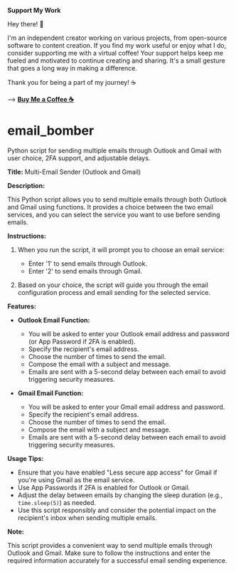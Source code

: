 **Support My Work**

Hey there! 👋

I'm an independent creator working on various projects, from open-source software to content creation. If you find my work useful or enjoy what I do, consider supporting me with a virtual coffee!
Your support helps keep me fueled and motivated to continue creating and sharing. It's a small gesture that goes a long way in making a difference.

Thank you for being a part of my journey! ☕


--> [**Buy Me a Coffee ☕**](https://www.buymeacoffee.com/apophis04)


# email_bomber
Python script for sending multiple emails through Outlook and Gmail with user choice, 2FA support, and adjustable delays.

**Title:** Multi-Email Sender (Outlook and Gmail)

**Description:**

This Python script allows you to send multiple emails through both Outlook and Gmail using functions. It provides a choice between the two email services, and you can select the service you want to use before sending emails.

**Instructions:**

1. When you run the script, it will prompt you to choose an email service:
   - Enter '1' to send emails through Outlook.
   - Enter '2' to send emails through Gmail.

2. Based on your choice, the script will guide you through the email configuration process and email sending for the selected service.

**Features:**

- **Outlook Email Function:**
  - You will be asked to enter your Outlook email address and password (or App Password if 2FA is enabled).
  - Specify the recipient's email address.
  - Choose the number of times to send the email.
  - Compose the email with a subject and message.
  - Emails are sent with a 5-second delay between each email to avoid triggering security measures.

- **Gmail Email Function:**
  - You will be asked to enter your Gmail email address and password.
  - Specify the recipient's email address.
  - Choose the number of times to send the email.
  - Compose the email with a subject and message.
  - Emails are sent with a 5-second delay between each email to avoid triggering security measures.

**Usage Tips:**

- Ensure that you have enabled "Less secure app access" for Gmail if you're using Gmail as the email service.
- Use App Passwords if 2FA is enabled for Outlook or Gmail.
- Adjust the delay between emails by changing the sleep duration (e.g., `time.sleep(5)`) as needed.
- Use this script responsibly and consider the potential impact on the recipient's inbox when sending multiple emails.

**Note:**

This script provides a convenient way to send multiple emails through Outlook and Gmail. Make sure to follow the instructions and enter the required information accurately for a successful email sending experience.
